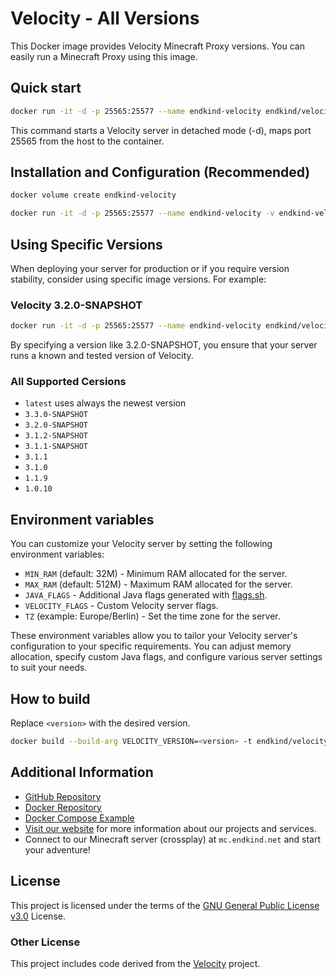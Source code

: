 # Velocity - All Versions

This Docker image provides Velocity Minecraft Proxy versions. You can easily run a Minecraft Proxy using this image.

## Quick start

```bash
docker run -it -d -p 25565:25577 --name endkind-velocity endkind/velocity:latest
```

This command starts a Velocity server in detached mode (-d), maps port 25565 from the host to the container.

## Installation and Configuration (Recommended)

```bash
docker volume create endkind-velocity

docker run -it -d -p 25565:25577 --name endkind-velocity -v endkind-velocity:/velocity --restart=always endkind/velocity:latest
```

## Using Specific Versions

When deploying your server for production or if you require version stability, consider using specific image versions. For example:

### Velocity 3.2.0-SNAPSHOT

```bash
docker run -it -d -p 25565:25577 --name endkind-velocity endkind/velocity:3.2.0-SNAPSHOT
```

By specifying a version like 3.2.0-SNAPSHOT, you ensure that your server runs a known and tested version of Velocity.

### All Supported Cersions

- `latest` uses always the newest version
- `3.3.0-SNAPSHOT`
- `3.2.0-SNAPSHOT`
- `3.1.2-SNAPSHOT`
- `3.1.1-SNAPSHOT`
- `3.1.1`
- `3.1.0`
- `1.1.9`
- `1.0.10`

## Environment variables

You can customize your Velocity server by setting the following environment variables:

- `MIN_RAM` (default: 32M) - Minimum RAM allocated for the server.
- `MAX_RAM` (default: 512M) - Maximum RAM allocated for the server.
- `JAVA_FLAGS` - Additional Java flags generated with [flags.sh](https://flags.sh/).
- `VELOCITY_FLAGS` - Custom Velocity server flags.
- `TZ` (example: Europe/Berlin) - Set the time zone for the server.

These environment variables allow you to tailor your Velocity server's configuration to your specific requirements. You can adjust memory allocation, specify custom Java flags, and configure various server settings to suit your needs.

## How to build

Replace `<version>` with the desired version.

```bash
docker build --build-arg VELOCITY_VERSION=<version> -t endkind/velocity:<version> .
```

## Additional Information

- [GitHub Repository](https://github.com/Endkind/velocity)
- [Docker Repository](https://hub.docker.com/r/endkind/velocity)
- [Docker Compose Example](https://github.com/Endkind/velocity/blob/main/docker-compose.yml)
- [Visit our website](https://www.endkind.net) for more information about our projects and services.
- Connect to our Minecraft server (crossplay) at `mc.endkind.net` and start your adventure!

## License

This project is licensed under the terms of the [GNU General Public License v3.0](https://choosealicense.com/licenses/gpl-3.0/) License.

### Other License

This project includes code derived from the [Velocity](https://github.com/PaperMC/Velocity) project.
